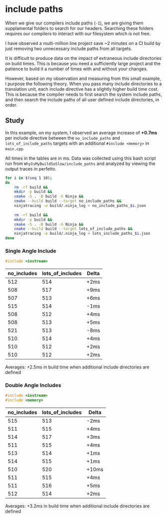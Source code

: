 # include paths
When we give our compilers include paths (`-I`), we are giving them supplamental folders to search for our headers. 
Searching these folders requires our compilers to interact with our filesystem which is not free. 

I have observed a multi-million line project save ~2 minutes on a CI build by just removing two unnecessary include 
paths from all targets.

It is difficult to produce data on the impact of extraneous include directories on build times. This is because you need
a sufficiently large project and the patience to build it a number of times with and without your changes.

However, based on my observation and measuring from this small example, I purpose the following theory.
When you pass many include directories to a translation unit, each include directive has a slightly higher build 
time cost. This is because the compiler needs to first search the system include paths, and then search the include 
paths of all user defined include directories, in order.

## Study

In this example, on my system, I observed an average increase of **+0.7ms** per include directive between the 
`no_include_paths` and `lots_of_include_paths` targets with an additional `#include <memory>` in `main.cpp`.

All times in the tables are in ms. Data was collected using this bash script run from `WhyIsMyBuildSoSlow/include_paths`
and analyzed by viewing the output traces in perfetto.

```bash
for i in $(seq 1 10);
do
    rm -rf build && 
	mkdir -p build && 
	cmake -S . -B build -G Ninja && 
	cmake --build build --target no_include_paths && 
	ninjatracing -e build/.ninja_log > no_include_paths_$i.json
	
	rm -rf build && 
	mkdir -p build && 
	cmake -S . -B build -G Ninja && 
	cmake --build build --target lots_of_include_paths && 
	ninjatracing -e build/.ninja_log > lots_include_paths_$i.json
done
```

### Single Angle Include
```c++
#include <iostream>
```

| no_includes | lots_of_includes | Delta |
| ----------- | ---------------- | ----- |
| 512         | 514              | +2ms  |
| 508         | 517              | +9ms  |
| 507         | 513              | +6ms  |
| 515         | 514              | -1ms  |
| 508         | 512              | +4ms  |
| 508         | 513              | +5ms  |
| 521         | 513              | -8ms  |
| 510         | 514              | +4ms  |
| 510         | 512              | +2ms  |
| 510         | 512              | +2ms  |
Averages: +2.5ms in build time when additional include directories are defined

### Double Angle Includes
```c++
#include <iostream>
#include <memory>
```

| no_includes | lots_of_includes | Delta |
| ----------- | ---------------- | ----- |
| 515         | 513              | -2ms  |
| 511         | 515              | +4ms  |
| 514         | 517              | +3ms  |
| 511         | 515              | +4ms  |
| 513         | 514              | +1ms  |
| 514         | 515              | +1ms  |
| 510         | 520              | +10ms |
| 511         | 515              | +4ms  |
| 511         | 516              | +5ms  |
| 512         | 514              | +2ms  |
Averages: +3.2ms in build time when additional include directories are defined

